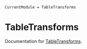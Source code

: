 ```@meta
CurrentModule = TableTransforms
```

# TableTransforms

Documentation for [TableTransforms](https://github.com/JuliaML/TableTransforms.jl).
